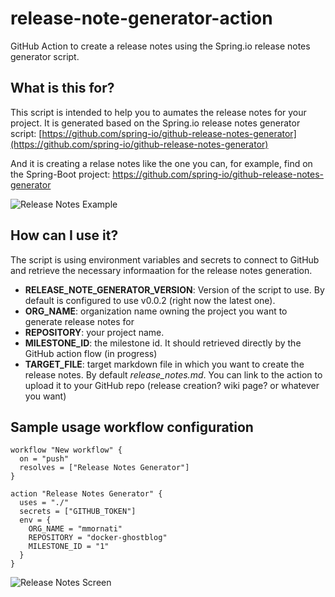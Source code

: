 # release-note-generator-action
GitHub Action to create a release notes using the Spring.io release notes generator script.

## What is this for?
This script is intended to help you to aumates the release notes for your project. It is generated based on the Spring.io release notes generator script: [https://github.com/spring-io/github-release-notes-generator](https://github.com/spring-io/github-release-notes-generator)

And it is creating a relase notes like the one you can, for example, find on the Spring-Boot project: https://github.com/spring-io/github-release-notes-generator

![Release Notes Example](https://res.cloudinary.com/blog-mornati-net/image/upload/v1548586836/Capture_d_e%CC%81cran_2019-01-27_a%CC%80_12.00.09_enuuwq.png)

## How can I use it?
The script is using environment variables and secrets to connect to GitHub and retrieve the necessary informaation for the release notes generation.

* **RELEASE_NOTE_GENERATOR_VERSION**: Version of the script to use. By default is configured to use v0.0.2 (right now the latest one).
* **ORG_NAME**: organization name owning the project you want to generate release notes for
* **REPOSITORY**: your project name.
* **MILESTONE_ID**: the milestone id. It should retrieved directly by the GitHub action flow (in progress)
* **TARGET_FILE**: target markdown file in which you want to create the release notes. By default *release_notes.md*. You can link to the action to upload it to your GitHub repo (release creation? wiki page? or whatever you want)

## Sample usage workflow configuration

```
workflow "New workflow" {
  on = "push"
  resolves = ["Release Notes Generator"]
}

action "Release Notes Generator" {
  uses = "./"
  secrets = ["GITHUB_TOKEN"]
  env = {
    ORG_NAME = "mmornati"
    REPOSITORY = "docker-ghostblog"
    MILESTONE_ID = "1"
  }
}
```

![Release Notes Screen](https://res.cloudinary.com/blog-mornati-net/image/upload/v1548587321/Capture_d_e%CC%81cran_2019-01-27_a%CC%80_12.08.31_m8eoop.png)

